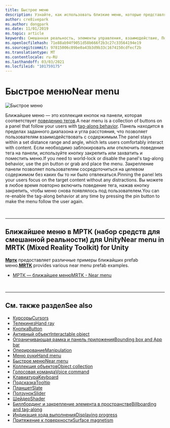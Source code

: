 ```yaml
---
title: Быстрое меню
description: Узнайте, как использовать близкие меню, которые представляют собой коллекцию кнопок на панели, которая соответствует поведению тегов в среде смешанной реальности.
author: cre8ivepark
ms.author: dongpark
ms.date: 11/01/2019
ms.topic: article
keywords: Смешанная реальность, элементы управления, взаимодействие, Пользовательский интерфейс, UX, меню, гарнитура смешанной реальности, гарнитура Windows Mixed Reality, гарнитура виртуальной реальности, HoloLens, МРТК, набор средств смешанной реальности
ms.openlocfilehash: 71e88ab94f9051d58b666f2b3c27c33564194e19
ms.sourcegitcommit: 97815006c09be0a43b3d9b33c1674150cdfecf2b
ms.translationtype: MT
ms.contentlocale: ru-RU
ms.lasthandoff: 03/03/2021
ms.locfileid: "101759175"
---
```

# <a name="near-menu"></a><span data-ttu-id="b797b-104">Быстрое меню</span><span class="sxs-lookup"><span data-stu-id="b797b-104">Near menu</span></span>

![Быстрое меню](images/UX_Hero_NearMenu.jpg)

<span data-ttu-id="b797b-106">Ближайшее меню — это коллекция кнопок на панели, которая соответствует [поведению тегов](billboarding-and-tag-along.md#what-is-a-tag-along).</span><span class="sxs-lookup"><span data-stu-id="b797b-106">A near menu is a collection of buttons on a panel that follow your users with [tag-along behavior](billboarding-and-tag-along.md#what-is-a-tag-along).</span></span> <span data-ttu-id="b797b-107">Панель находится в пределах заданного диапазона и угла расстояния, что позволяет пользователям взаимодействовать с содержимым.</span><span class="sxs-lookup"><span data-stu-id="b797b-107">The panel stays within a set distance range and angle, which lets users comfortably interact with content.</span></span> <span data-ttu-id="b797b-108">Если необходимо заблокировать или отключить поведение тега на панели, используйте кнопку закрепить или захватить и поместить меню.</span><span class="sxs-lookup"><span data-stu-id="b797b-108">If you need to world-lock or disable the panel's tag-along behavior, use the pin button or grab and place the menu.</span></span> <span data-ttu-id="b797b-109">Закрепление панели позволяет пользователям сосредоточиться на целевом содержимом без каких бы то ни было отвлекаться.</span><span class="sxs-lookup"><span data-stu-id="b797b-109">Pinning the panel lets your users focus on the target content without any distractions.</span></span> <span data-ttu-id="b797b-110">Вы можете в любое время повторно включить поведение тега, нажав кнопку закрепить, чтобы меню снова появлялось под пользователем.</span><span class="sxs-lookup"><span data-stu-id="b797b-110">You can re-enable the tag-along behavior at any time by pressing the pin button to make the menu follow the user again.</span></span>

<br>

---

## <a name="near-menu-in-mrtk-mixed-reality-toolkit-for-unity"></a><span data-ttu-id="b797b-111">Ближайшее меню в МРТК (набор средств для смешанной реальности) для Unity</span><span class="sxs-lookup"><span data-stu-id="b797b-111">Near menu in MRTK (Mixed Reality Toolkit) for Unity</span></span>
<span data-ttu-id="b797b-112">**[Мртк](https://github.com/Microsoft/MixedRealityToolkit-Unity)** предоставляет различные примеры ближайших prefab меню.</span><span class="sxs-lookup"><span data-stu-id="b797b-112">**[MRTK](https://github.com/Microsoft/MixedRealityToolkit-Unity)** provides various near menu prefab examples.</span></span>

* [<span data-ttu-id="b797b-113">МРТК — ближайшее меню</span><span class="sxs-lookup"><span data-stu-id="b797b-113">MRTK - Near menu</span></span>](https://docs.microsoft.com/windows/mixed-reality/mrtk-docs/features/ux-building-blocks/near-menu.md)

<br>

---

## <a name="see-also"></a><span data-ttu-id="b797b-114">См. также раздел</span><span class="sxs-lookup"><span data-stu-id="b797b-114">See also</span></span>

* [<span data-ttu-id="b797b-115">Курсоры</span><span class="sxs-lookup"><span data-stu-id="b797b-115">Cursors</span></span>](cursors.md)
* [<span data-ttu-id="b797b-116">Телекинез</span><span class="sxs-lookup"><span data-stu-id="b797b-116">Hand ray</span></span>](point-and-commit.md)
* [<span data-ttu-id="b797b-117">Кнопка</span><span class="sxs-lookup"><span data-stu-id="b797b-117">Button</span></span>](button.md)
* [<span data-ttu-id="b797b-118">Активный объект</span><span class="sxs-lookup"><span data-stu-id="b797b-118">Interactable object</span></span>](interactable-object.md)
* [<span data-ttu-id="b797b-119">Ограничивающая рамка и панель приложения</span><span class="sxs-lookup"><span data-stu-id="b797b-119">Bounding box and App bar</span></span>](app-bar-and-bounding-box.md)
* [<span data-ttu-id="b797b-120">Оперирование</span><span class="sxs-lookup"><span data-stu-id="b797b-120">Manipulation</span></span>](direct-manipulation.md)
* [<span data-ttu-id="b797b-121">Меню руки</span><span class="sxs-lookup"><span data-stu-id="b797b-121">Hand menu</span></span>](hand-menu.md)
* [<span data-ttu-id="b797b-122">Быстрое меню</span><span class="sxs-lookup"><span data-stu-id="b797b-122">Near menu</span></span>](near-menu.md)
* [<span data-ttu-id="b797b-123">Коллекция объектов</span><span class="sxs-lookup"><span data-stu-id="b797b-123">Object collection</span></span>](object-collection.md)
* [<span data-ttu-id="b797b-124">Голосовая команда</span><span class="sxs-lookup"><span data-stu-id="b797b-124">Voice command</span></span>](voice-input.md)
* [<span data-ttu-id="b797b-125">Клавиатура</span><span class="sxs-lookup"><span data-stu-id="b797b-125">Keyboard</span></span>](keyboard.md)
* [<span data-ttu-id="b797b-126">Подсказка</span><span class="sxs-lookup"><span data-stu-id="b797b-126">Tooltip</span></span>](tooltip.md)
* [<span data-ttu-id="b797b-127">Планшет</span><span class="sxs-lookup"><span data-stu-id="b797b-127">Slate</span></span>](slate.md)
* [<span data-ttu-id="b797b-128">Ползунок</span><span class="sxs-lookup"><span data-stu-id="b797b-128">Slider</span></span>](slider.md)
* [<span data-ttu-id="b797b-129">Шейдер</span><span class="sxs-lookup"><span data-stu-id="b797b-129">Shader</span></span>](shader.md)
* [<span data-ttu-id="b797b-130">Биллбординг и закрепление элемента в пространстве</span><span class="sxs-lookup"><span data-stu-id="b797b-130">Billboarding and tag-along</span></span>](billboarding-and-tag-along.md)
* [<span data-ttu-id="b797b-131">Индикация хода выполнения</span><span class="sxs-lookup"><span data-stu-id="b797b-131">Displaying progress</span></span>](progress.md)
* [<span data-ttu-id="b797b-132">Притяжение к поверхности</span><span class="sxs-lookup"><span data-stu-id="b797b-132">Surface magnetism</span></span>](surface-magnetism.md)
